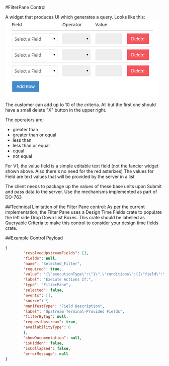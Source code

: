 #FilterPane Control

A widget that produces UI which generates a query. Looks like this: ![FilterPane](/Docs/img/FilterPane.png)

The customer can add up to 10 of the criteria. All but the first one should have a small delete "X" button in the upper right.

The operators are:
- greater than
- greater than or equal
- less than
- less than or equal
- equal
- not equal

For V1, the value field is a simple editable text field (not the fancier widget shown above. Also there's no need for the red asterixes)
The values for Field are text values that will be provided by the server in a list

The client needs to package up the values of these base units upon Submit and pass data to the server. Use the mechanisms implemented as part of DO-763

##Technical Limitation of the Filter Pane control:
As per the current implementation, the Filter Pane uses a Design Time Fields crate to populate the left side Drop Down List Boxes. This crate should be labelled as Queryable Criteria to make this control to consider your design time fields crate.

##Example Control Payload
```json
{
        "resolvedUpstreamFields": [],
        "fields": null,
        "name": "Selected_Filter",
        "required": true,
        "value": "{\"executionType\":\"1\",\"conditions\":[{\"field\":\"a\",\"operator\":\"gt\",\"value\":\"0\"},{\"field\":\"b\",\"operator\":\"eq\",\"value\":\"2\"},{\"field\":\"c\",\"operator\":\"lte\",\"value\":\"4\"}]}",
        "label": "Execute Actions If:",
        "type": "FilterPane",
        "selected": false,
        "events": [],
        "source": {
        "manifestType": "Field Description",
        "label": "Upstream Terminal-Provided Fields",
        "filterByTag": null,
        "requestUpstream": true,
        "availabilityType": 0
        },
        "showDocumentation": null,
        "isHidden": false,
        "isCollapsed": false,
        "errorMessage": null
}
```
